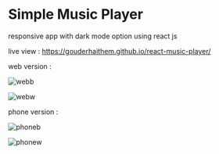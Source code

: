 #  Simple  Music Player
   responsive app with dark mode option  using react js 

   live view : https://gouderhaithem.github.io/react-music-player/
   
   
   
web version :

   ![webb](https://user-images.githubusercontent.com/88113629/219952820-494a442f-9cec-4be9-a10f-0968b225ba57.png)
   
   

   ![webw](https://user-images.githubusercontent.com/88113629/219952816-0fe97d3d-b08d-48f7-88d6-f88e03006645.png)
   
   
   
   phone version : 
   
   
   
   
   
![phoneb](https://user-images.githubusercontent.com/88113629/219952821-2078700b-32ac-466e-bb4d-95f6781e44bb.png)

![phonew](https://user-images.githubusercontent.com/88113629/219952822-a62b8268-8f97-44e0-830f-73ec54e130b0.png)


